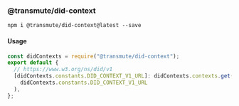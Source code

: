 ### @transmute/did-context

```
npm i @transmute/did-context@latest --save
```

#### Usage

```js
const didContexts = require("@transmute/did-context");
export default {
  // https://www.w3.org/ns/did/v1
  [didContexts.constants.DID_CONTEXT_V1_URL]: didContexts.contexts.get(
    didContexts.constants.DID_CONTEXT_V1_URL
  ),
};
```
